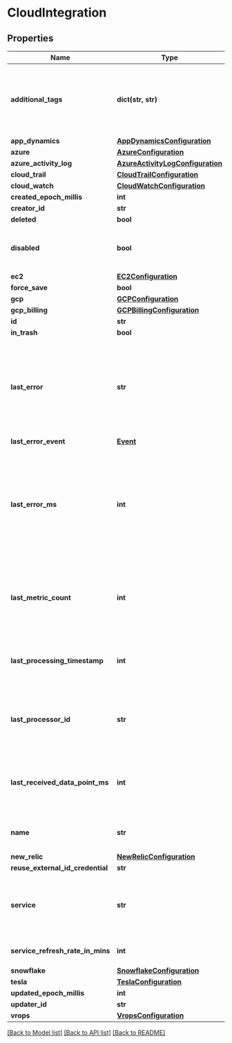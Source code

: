 # CloudIntegration

## Properties
Name | Type | Description | Notes
------------ | ------------- | ------------- | -------------
**additional_tags** | **dict(str, str)** | A list of point tag key-values to add to every point ingested using this integration | [optional] 
**app_dynamics** | [**AppDynamicsConfiguration**](AppDynamicsConfiguration.md) |  | [optional] 
**azure** | [**AzureConfiguration**](AzureConfiguration.md) |  | [optional] 
**azure_activity_log** | [**AzureActivityLogConfiguration**](AzureActivityLogConfiguration.md) |  | [optional] 
**cloud_trail** | [**CloudTrailConfiguration**](CloudTrailConfiguration.md) |  | [optional] 
**cloud_watch** | [**CloudWatchConfiguration**](CloudWatchConfiguration.md) |  | [optional] 
**created_epoch_millis** | **int** |  | [optional] 
**creator_id** | **str** |  | [optional] 
**deleted** | **bool** |  | [optional] 
**disabled** | **bool** | True when an aws credential failed to authenticate. | [optional] 
**ec2** | [**EC2Configuration**](EC2Configuration.md) |  | [optional] 
**force_save** | **bool** |  | [optional] 
**gcp** | [**GCPConfiguration**](GCPConfiguration.md) |  | [optional] 
**gcp_billing** | [**GCPBillingConfiguration**](GCPBillingConfiguration.md) |  | [optional] 
**id** | **str** |  | [optional] 
**in_trash** | **bool** |  | [optional] 
**last_error** | **str** | Digest of the last error encountered by Wavefront servers when fetching data using this integration | [optional] 
**last_error_event** | [**Event**](Event.md) |  | [optional] 
**last_error_ms** | **int** | Time, in epoch millis, of the last error encountered by Wavefront servers when fetching data using this integration | [optional] 
**last_metric_count** | **int** | Number of metrics / events ingested by this integration the last time it ran | [optional] 
**last_processing_timestamp** | **int** | Time, in epoch millis, that this integration was last processed | [optional] 
**last_processor_id** | **str** | Opaque id of the last Wavefront integrations service to act on this integration | [optional] 
**last_received_data_point_ms** | **int** | Time that this integration last received a data point, in epoch millis | [optional] 
**name** | **str** | The human-readable name of this integration | 
**new_relic** | [**NewRelicConfiguration**](NewRelicConfiguration.md) |  | [optional] 
**reuse_external_id_credential** | **str** |  | [optional] 
**service** | **str** | A value denoting which cloud service this integration integrates with | 
**service_refresh_rate_in_mins** | **int** | Service refresh rate in minutes. | [optional] 
**snowflake** | [**SnowflakeConfiguration**](SnowflakeConfiguration.md) |  | [optional] 
**tesla** | [**TeslaConfiguration**](TeslaConfiguration.md) |  | [optional] 
**updated_epoch_millis** | **int** |  | [optional] 
**updater_id** | **str** |  | [optional] 
**vrops** | [**VropsConfiguration**](VropsConfiguration.md) |  | [optional] 

[[Back to Model list]](../README.md#documentation-for-models) [[Back to API list]](../README.md#documentation-for-api-endpoints) [[Back to README]](../README.md)


